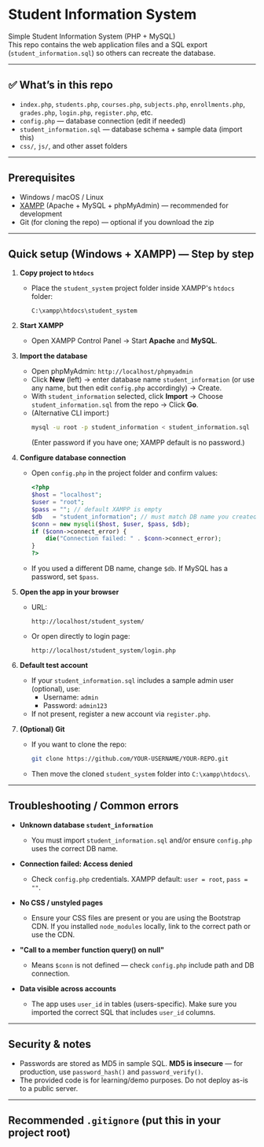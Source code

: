 # Student Information System

Simple Student Information System (PHP + MySQL)  
This repo contains the web application files and a SQL export (`student_information.sql`) so others can recreate the database.

---

## ✅ What’s in this repo
- `index.php`, `students.php`, `courses.php`, `subjects.php`, `enrollments.php`, `grades.php`, `login.php`, `register.php`, etc.
- `config.php` — database connection (edit if needed)
- `student_information.sql` — database schema + sample data (import this)
- `css/`, `js/`, and other asset folders

---

## Prerequisites
- Windows / macOS / Linux
- [XAMPP](https://www.apachefriends.org/) (Apache + MySQL + phpMyAdmin) — recommended for development
- Git (for cloning the repo) — optional if you download the zip

---

## Quick setup (Windows + XAMPP) — Step by step

1. **Copy project to `htdocs`**
   - Place the `student_system` project folder inside XAMPP's `htdocs` folder:
     ```
     C:\xampp\htdocs\student_system
     ```

2. **Start XAMPP**
   - Open XAMPP Control Panel → Start **Apache** and **MySQL**.

3. **Import the database**
   - Open phpMyAdmin: `http://localhost/phpmyadmin`
   - Click **New** (left) → enter database name `student_information` (or use any name, but then edit `config.php` accordingly) → Create.
   - With `student_information` selected, click **Import** → Choose `student_information.sql` from the repo → Click **Go**.
   - (Alternative CLI import:)
     ```bash
     mysql -u root -p student_information < student_information.sql
     ```
     (Enter password if you have one; XAMPP default is no password.)

4. **Configure database connection**
   - Open `config.php` in the project folder and confirm values:
     ```php
     <?php
     $host = "localhost";
     $user = "root";
     $pass = ""; // default XAMPP is empty
     $db   = "student_information"; // must match DB name you created
     $conn = new mysqli($host, $user, $pass, $db);
     if ($conn->connect_error) {
         die("Connection failed: " . $conn->connect_error);
     }
     ?>
     ```
   - If you used a different DB name, change `$db`. If MySQL has a password, set `$pass`.

5. **Open the app in your browser**
   - URL:
     ```
     http://localhost/student_system/
     ```
   - Or open directly to login page:
     ```
     http://localhost/student_system/login.php
     ```

6. **Default test account**
   - If your `student_information.sql` includes a sample admin user (optional), use:
     - Username: `admin`
     - Password: `admin123`
   - If not present, register a new account via `register.php`.

7. **(Optional) Git**
   - If you want to clone the repo:
     ```bash
     git clone https://github.com/YOUR-USERNAME/YOUR-REPO.git
     ```
   - Then move the cloned `student_system` folder into `C:\xampp\htdocs\`.

---

## Troubleshooting / Common errors

- **Unknown database `student_information`**
  - You must import `student_information.sql` and/or ensure `config.php` uses the correct DB name.

- **Connection failed: Access denied**
  - Check `config.php` credentials. XAMPP default: `user = root`, `pass = ""`.

- **No CSS / unstyled pages**
  - Ensure your CSS files are present or you are using the Bootstrap CDN. If you installed `node_modules` locally, link to the correct path or use the CDN.

- **"Call to a member function query() on null"**
  - Means `$conn` is not defined — check `config.php` include path and DB connection.

- **Data visible across accounts**
  - The app uses `user_id` in tables (users-specific). Make sure you imported the correct SQL that includes `user_id` columns.

---

## Security & notes
- Passwords are stored as MD5 in sample SQL. **MD5 is insecure** — for production, use `password_hash()` and `password_verify()`.
- The provided code is for learning/demo purposes. Do not deploy as-is to a public server.

---

## Recommended `.gitignore` (put this in your project root)
